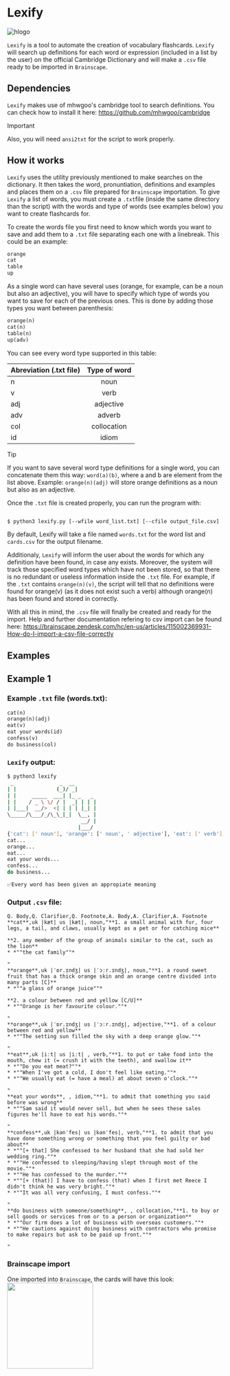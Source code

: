 # Lexify
![hlogo](https://github.com/user-attachments/assets/b2e516ec-0f5d-47f4-b0b7-49b1ce10f5ee)

`Lexify` is a tool to automate the creation of vocabulary flashcards. `Lexify` will search up definitions for each word or expression (included in a list by the user) on the official Cambridge Dictionary and will make a `.csv` file ready to be imported in `Brainscape`.

## Dependencies
`Lexify` makes use of mhwgoo's cambridge tool to search definitions. You can check how to install it here: https://github.com/mhwgoo/cambridge

>[!IMPORTANT]
>Also, you will need `ansi2txt` for the script to work properly.

## How it works
`Lexify` uses the utility previously mentioned to make searches on the dictionary. It then takes the word, pronuntiation, definitions and examples and places them on a `.csv` file prepared for `Brainscape` importation. To give `Lexify` a list of words, you must create a `.txt`file (inside the same directory than the script) with the words and type of words (see examples below) you want to create flashcards for.

To create the words file you first need to know which words you want to save and add them to a `.txt` file separating each one with a linebreak. This could be an example:
```txt
orange
cat
table
up
```

As a single word can have several uses (orange, for example, can be a noun but also an adjective), you will have to specify which type of words you want to save for each of the previous ones. This is done by adding those types you want between parenthesis:
```txt
orange(n)
cat(n)
table(n)
up(adv)
```
You can see every word type supported in this table:

| Abreviation (.txt file)   | Type of word  |
| ------------------------- |:-------------:|
| n                         | noun          |
| v                         | verb          |
| adj                       | adjective     |
| adv                       | adverb        |
| col                       | collocation   |
| id                        | idiom         |

>[!TIP]
>If you want to save several word type definitions for a single word, you can concatenate them this way: `word(a)(b)`, where a and b are element from the list above. Example: `orange(n)(adj)` will store orange definitions as a noun but also as an adjective.

Once the `.txt` file is created properly, you can run the program with:
```bash

$ python3 lexify.py [--wfile word_list.txt] [--cfile output_file.csv]
```
By default, Lexify will take a file named `words.txt` for the word list and `cards.csv` for the output filename.

Additionaly, `Lexify` will inform the user about the words for which any definition have been found, in case any exists. Moreover, the system will track those specified word types which have not been stored, so that there is no redundant or useless information inside the `.txt` file. For example, if the `.txt` contains `orange(n)(v)`, the script will tell that no definitions were found for orange(v) (as it does not exist such a verb) although orange(n) has been found and stored in correctly.

With all this in mind, the `.csv` file will finally be created and ready for the import. Help and further documentation refering to csv import can be found here: https://brainscape.zendesk.com/hc/en-us/articles/115002369931-How-do-I-import-a-csv-file-correctly

## Examples
## Example 1
### Example `.txt` file (words.txt):

```txt
cat(n)
orange(n)(adj)
eat(v)
eat your words(id)
confess(v)
do business(col)
```

### `Lexify` output:
```bash
$ python3 lexify
 _               _  __       
| |             (_)/ _|      
| |     _____  ___| |_ _   _ 
| |    / _ \ \/ / |  _| | | |
| |___|  __/>  <| | | | |_| |
\_____/\___/_/\_\_|_|  \__, |
                        __/ |
                       |___/ 
{'cat': [' noun'], 'orange': [' noun', ' adjective'], 'eat': [' verb'], 'eat your words': [' idiom'], 'confess': [' verb'], 'do business': [' collocation']}
cat...
orange...
eat...
eat your words...
confess...
do business...

✅Every word has been given an appropiate meaning
```

### Output `.csv` file:
```csv
Q. Body,Q. Clarifier,Q. Footnote,A. Body,A. Clarifier,A. Footnote
**cat**,uk |kæt| us |kæt|, noun,"**1. a small animal with fur, four legs, a tail, and claws, usually kept as a pet or for catching mice**

**2. any member of the group of animals similar to the cat, such as the lion**
* *""the cat family""*

"
**orange**,uk |ˈɒr.ɪndʒ| us |ˈɔːr.ɪndʒ|, noun,"**1. a round sweet fruit that has a thick orange skin and an orange centre divided into many parts [C]**
* *""a glass of orange juice""*

**2. a colour between red and yellow [C/U]**
* *""Orange is her favourite colour.""*

"
**orange**,uk |ˈɒr.ɪndʒ| us |ˈɔːr.ɪndʒ|, adjective,"**1. of a colour between red and yellow**
* *""The setting sun filled the sky with a deep orange glow.""*

"
**eat**,uk |iːt| us |iːt| , verb,"**1. to put or take food into the mouth, chew it (= crush it with the teeth), and swallow it**
* *""Do you eat meat?""*
* *""When I've got a cold, I don't feel like eating.""*
* *""We usually eat (= have a meal) at about seven o'clock.""*

"
**eat your words**, , idiom,"**1. to admit that something you said before was wrong**
* *""Sam said it would never sell, but when he sees these sales figures he'll have to eat his words.""*

"
**confess**,uk |kənˈfes| us |kənˈfes|, verb,"**1. to admit that you have done something wrong or something that you feel guilty or bad about**
* *""[+ that] She confessed to her husband that she had sold her wedding ring.""*
* *""He confessed to sleeping/having slept through most of the movie.""*
* *""He has confessed to the murder.""*
* *""[+ (that)] I have to confess (that) when I first met Reece I didn't think he was very bright.""*
* *""It was all very confusing, I must confess.""*

"
**do business with someone/something**, , collocation,"**1. to buy or sell goods or services from or to a person or organization**
* *""Our firm does a lot of business with overseas customers.""*
* *""He cautions against doing business with contractors who promise to make repairs but ask to be paid up front.""*

"
```

### Brainscape import
One imported into `Brainscape`, the cards will have this look:
<img src="https://github.com/user-attachments/assets/757abb26-7417-4b2b-b7b5-f87adbaa8300" width="200">



